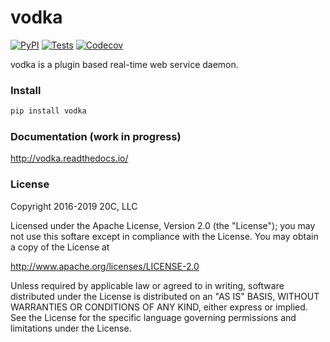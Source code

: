 # vodka

[![PyPI](https://img.shields.io/pypi/v/vodka.svg?maxAge=600)](https://pypi.python.org/pypi/vodka)
[![Tests](https://github.com/20c/vodka/workflows/tests/badge.svg)](https://github.com/20c/vodka)
[![Codecov](https://img.shields.io/codecov/c/github/20c/vodka/master.svg?maxAge=600)](https://codecov.io/github/20c/vodka)

vodka is a plugin based real-time web service daemon.

### Install

```sh
pip install vodka
```

### Documentation (work in progress)

http://vodka.readthedocs.io/

### License

Copyright 2016-2019 20C, LLC

Licensed under the Apache License, Version 2.0 (the "License");
you may not use this softare except in compliance with the License.
You may obtain a copy of the License at

   http://www.apache.org/licenses/LICENSE-2.0

Unless required by applicable law or agreed to in writing, software
distributed under the License is distributed on an "AS IS" BASIS,
WITHOUT WARRANTIES OR CONDITIONS OF ANY KIND, either express or implied.
See the License for the specific language governing permissions and
limitations under the License.
